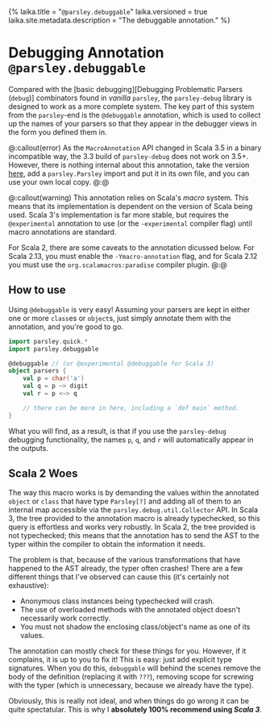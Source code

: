 {%
laika.title = "`@parsley.debuggable`"
laika.versioned = true
laika.site.metadata.description = "The debuggable annotation."
%}

# Debugging Annotation `@parsley.debuggable`
Compared with the [basic debugging][Debugging Problematic Parsers (`debug`)] combinators
found in *vanilla* `parsley`, the `parsley-debug` library is designed to work as a more complete
system. The key part of this system from the `parsley`-end is the `@debuggable` annotation, which
is used to collect up the names of your parsers so that they appear in the debugger views in the
form you defined them in.

@:callout(error)
As the `MacroAnnotation` API changed in Scala 3.5 in a binary incompatible way, the 3.3 build
of `parsley-debug` does not work on 3.5+. However, there is nothing internal about this annotation,
take the version [here](https://github.com/j-mie6/parsley/blob/parsley-debug-3.5/parsley-debug/shared/src/main/scala-3/parsley/debuggable.scala),
add a `parsley.Parsley` import and put it in its own file, and you can use your own local copy.
@:@

@:callout(warning)
This annotation relies on Scala's *macro* system. This means that its implementation is dependent
on the version of Scala being used. Scala 3's implementation is far more stable, but requires the
`@experimental` annotation to use (or the `-experimental` compiler flag) until
macro annotations are standard.

For Scala 2, there are some caveats to the annotation dicussed below. For Scala 2.13, you must
enable the `-Ymacro-annotation` flag, and for Scala 2.12 you must use the `org.scalamacros:paradise`
compiler plugin.
@:@

## How to use
Using `@debuggable` is very easy! Assuming your parsers are kept in either one or more `class`es or `object`s,
just simply annotate them with the annotation, and you're good to go.

```scala
import parsley.quick.*
import parsley.debuggable

@debuggable // (or @experimental @debuggable for Scala 3)
object parsers {
    val p = char('a')
    val q = p ~> digit
    val r = p <~> q

    // there can be more in here, including a `def main` method.
}
```

What you will find, as a result, is that if you use the `parsley-debug` debugging functionality,
the names `p`, `q`, and `r` will automatically appear in the outputs.

## Scala 2 Woes
The way this macro works is by demanding the values within the annotated `object` or `class` that
have type `Parsley[?]` and adding all of them to an internal map accessible via the
`parsley.debug.util.Collector` API. In Scala 3, the tree provided to the annotation macro is
already typechecked, so this query is effortless and works very robustly. In Scala 2, the tree
provided is not typechecked; this means that the annotation has to send the AST to the typer within
the compiler to obtain the information it needs.

The problem is that, because of the various transformations that have happened to the AST already,
the typer often crashes! There are a few different things that I've observed can cause this (it's
certainly not exhaustive):

* Anonymous class instances being typechecked will crash.
* The use of overloaded methods with the annotated object doesn't necessarily work correctly.
* You must not shadow the enclosing class/object's name as one of its values.

The annotation can mostly check for these things for you. However, if it complains, it is up to you
to fix it! This is easy: just add explicit type signatures. When you do this, `debuggable` will
behind the scenes remove the body of the definition (replacing it with `???`), removing scope for
screwing with the typer (which is unnecessary, because we already have the type).

Obviously, this is really not ideal, and when things do go wrong it can be quite spectatular. This
is why I **absolutely 100% recommend using *Scala 3***.

